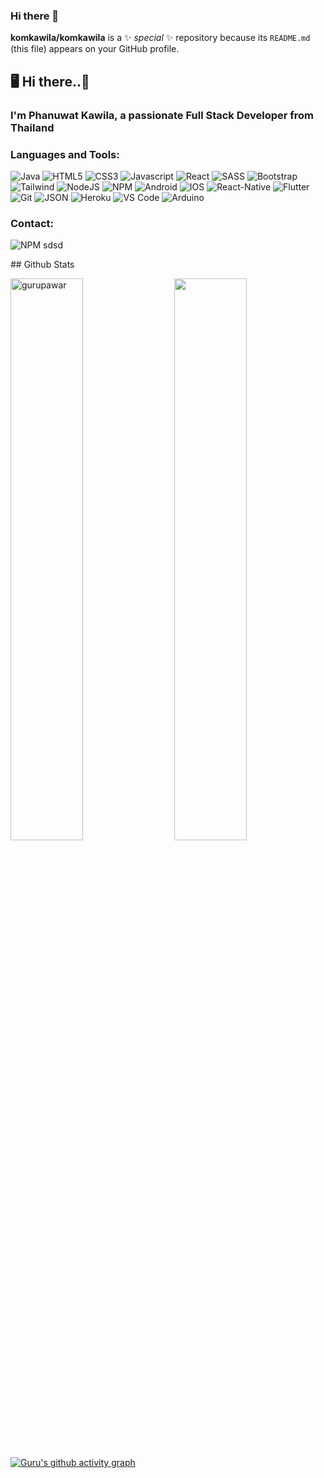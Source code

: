 ### Hi there 👋

**komkawila/komkawila** is a ✨ _special_ ✨ repository because its `README.md` (this file) appears on your GitHub profile.

## 🖥 Hi there..👋

<h3>I'm Phanuwat Kawila, a passionate Full Stack Developer from Thailand</h3>

<h3 align="left">Languages and Tools:</h3>
<p> 
 <img alt="Java" src="https://img.shields.io/badge/java-%23ED8B00.svg?style=for-the-badge&logo=java&logoColor=white"/>	
 <img alt="HTML5" src="https://img.shields.io/badge/html5-%23E34F26.svg?style=for-the-badge&logo=html5&logoColor=white" />
 <img alt="CSS3" src="https://img.shields.io/badge/css3-%231572B6.svg?style=for-the-badge&logo=css3&logoColor=white" />
 <img alt="Javascript" src="https://img.shields.io/badge/javascript-%23323330.svg?style=for-the-badge&logo=javascript&logoColor=%23F7DF1E"/>	
 <img alt="React" src="https://img.shields.io/badge/react-%2320232a.svg?style=for-the-badge&logo=react&logoColor=%2361DAFB"/>
 <img alt="SASS" src="https://img.shields.io/badge/SASS-hotpink.svg?style=for-the-badge&logo=SASS&logoColor=white"/>
 <img alt="Bootstrap" src="https://img.shields.io/badge/Bootstrap-563D7C?style=for-the-badge&logo=bootstrap&logoColor=white"/>
 <img alt="Tailwind" src="https://img.shields.io/badge/Tailwind_CSS-38B2AC?style=for-the-badge&logo=tailwind-css&logoColor=white"/>
 <img alt="NodeJS" src="https://img.shields.io/badge/Node.js-339933?style=for-the-badge&logo=nodedotjs&logoColor=white"/>
 <img alt="NPM" src="https://img.shields.io/badge/NPM-%23000000.svg?style=for-the-badge&logo=npm&logoColor=white"/>
 <img alt="Android" src="https://img.shields.io/badge/android-339933?style=for-the-badge&logo=android&logoColor=green"/>
 <img alt="IOS" src="https://img.shields.io/badge/ios-000000?style=for-the-badge&logoColor=white"/>
 <img alt="React-Native" src="https://img.shields.io/badge/react%20native-%2320232a?style=for-the-badge&logo=react&logoColor=2361DAFB"/>
 <img alt="Flutter" src="https://img.shields.io/badge/flutter-%2320232a?style=for-the-badge&logo=flutter&logoColor=blue"/>
	
 <img alt="Git" src="https://img.shields.io/badge/git-%23F05033.svg?style=for-the-badge&logo=git&logoColor=white"/>	
 <img alt="JSON" src="https://img.shields.io/badge/json-5E5C5C?style=for-the-badge&logo=json&logoColor=white"/>	

 <img alt="Heroku" src="https://img.shields.io/badge/Heroku-430098?style=for-the-badge&logo=heroku&logoColor=white"/>	
 <img alt="VS Code" src="https://img.shields.io/badge/Visual%20Studio%20Code-0078d7.svg?style=for-the-badge&logo=visual-studio-code&logoColor=white"/>
 <img alt="Arduino" src="https://img.shields.io/badge/arduino-FFFFFF?style=for-the-badge&logo=arduino&logoColor=38B2AC"/>
	
</p>

<h3 align="left">Contact:</h3>
<p><img alt="NPM" src="https://img.shields.io/badge/NPM-%23000000.svg?style=for-the-badge&logo=npm&logoColor=white"/> sdsd</p>
## Github Stats
<p>
  <img src="https://github-readme-stats.vercel.app/api/top-langs/?username=komkawila&layout=compact&theme=white" alt="gurupawar" width=48%" >
  <img src="https://github-readme-stats.vercel.app/api?username=komkawila&&show_icons=true&theme=graywhite" align="right" width="48%">
</p>


[![Guru's github activity graph](https://activity-graph.herokuapp.com/graph?username=gurupawar&theme=xcode)](https://git.io/gurupawar)


